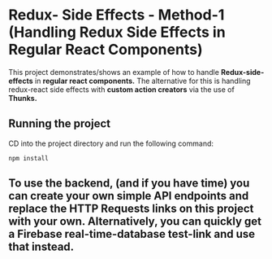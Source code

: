 # Redux- Side Effects - Method-1 (Handling Redux Side Effects in Regular React Components)

This project demonstrates/shows an example of how to handle **Redux-side-effects** in **regular react components.** The alternative for this is handling redux-react side effects with **custom action creators** via the use of **Thunks.**

## Running the project

CD into the project directory and run the following command:

```
npm install
```

## To use the backend, (and if you have time) you can create your own simple API endpoints and replace the HTTP Requests links on this project with your own. Alternatively, you can quickly get a Firebase real-time-database test-link and use that instead.
